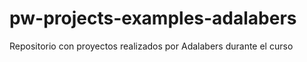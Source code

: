 # pw-projects-examples-adalabers
Repositorio con proyectos realizados por Adalabers durante el curso
